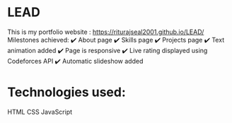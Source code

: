 # LEAD
This is my portfolio website :
https://riturajseal2001.github.io/LEAD/
Milestones achieved:
✔️ About page
✔️ Skills page
✔️ Projects page
✔️ Text animation added
✔️ Page is responsive
✔️ Live rating displayed using Codeforces API
✔️ Automatic slideshow added

# Technologies used:
HTML
CSS
JavaScript
